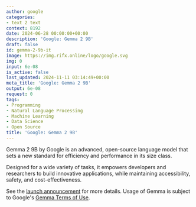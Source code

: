 ```yaml
---
author: google
categories:
- text 2 text
context: 8192
date: 2024-06-28 00:00:00+00:00
description: 'Google: Gemma 2 9B'
draft: false
id: gemma-2-9b-it
image: https://img.rifx.online/logo/google.svg
img: 0
input: 6e-08
is_active: false
last_updated: 2024-11-11 03:14:49+00:00
meta_title: 'Google: Gemma 2 9B'
output: 6e-08
request: 0
tags:
- Programming
- Natural Language Processing
- Machine Learning
- Data Science
- Open Source
title: 'Google: Gemma 2 9B'
---
```




Gemma 2 9B by Google is an advanced, open-source language model that sets a new standard for efficiency and performance in its size class.

Designed for a wide variety of tasks, it empowers developers and researchers to build innovative applications, while maintaining accessibility, safety, and cost-effectiveness.

See the [launch announcement](https://blog.google/technology/developers/google-gemma-2/) for more details. Usage of Gemma is subject to Google's [Gemma Terms of Use](https://ai.google.dev/gemma/terms).

